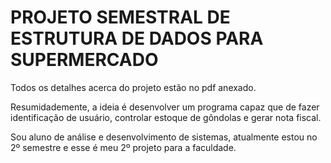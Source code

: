 <h1> PROJETO SEMESTRAL DE ESTRUTURA DE DADOS PARA SUPERMERCADO </h1>
<p> Todos os detalhes acerca do projeto estão no pdf anexado.</p>
<p>Resumidademente, a ideia é desenvolver um programa capaz que de fazer identificação de usuário, controlar estoque de gôndolas e gerar nota fiscal.</p>
<p> Sou aluno de análise e desenvolvimento de sistemas, atualmente estou no 2º semestre e esse é meu 2º projeto para a faculdade. </p>
